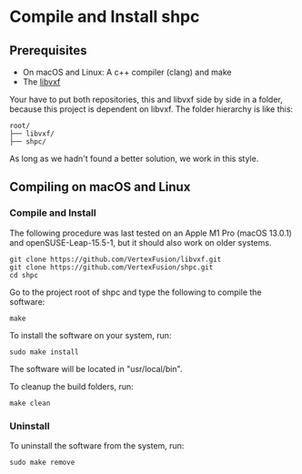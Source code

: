 # Compile and Install shpc

## Prerequisites

- On macOS and Linux: A c++ compiler (clang) and make
- The [libvxf](https://github.com/VertexFusion/libvxf) 

Your have to put both repositories, this and libvxf side by side in a folder, because this project is dependent on libvxf. 
The folder hierarchy is like this:
~~~
root/
├── libvxf/
├── shpc/
~~~

As long as we hadn't found a better solution, we work in this style.


## Compiling on macOS and Linux

### Compile and Install
The following procedure was last tested on an Apple M1 Pro (macOS 13.0.1) and openSUSE-Leap-15.5-1, but it should also work on older systems.

~~~
git clone https://github.com/VertexFusion/libvxf.git
git clone https://github.com/VertexFusion/shpc.git
cd shpc
~~~

Go to the project root of shpc and type the following to compile the software:
~~~
make
~~~~

To install the software on your system, run:
~~~
sudo make install
~~~

The software will be located in "usr/local/bin".

To cleanup the build folders, run:
~~~
make clean
~~~

### Uninstall

To uninstall the software from the system, run:
~~~
sudo make remove
~~~
